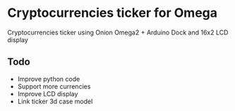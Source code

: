 # Cryptocurrencies ticker for Omega

Cryptocurrencies ticker using Onion Omega2 + Arduino Dock and 16x2 LCD display

## Todo
* Improve python code
* Support more currencies
* Improve LCD display
* Link ticker 3d case model
